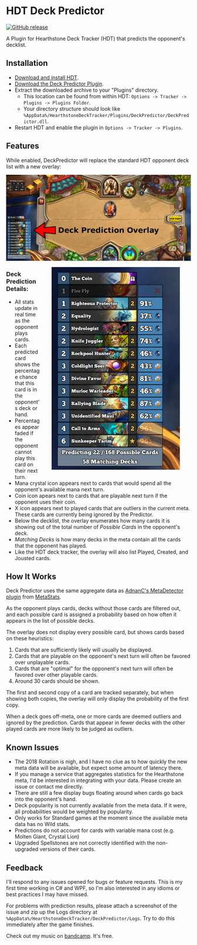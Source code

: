 # HDT Deck Predictor

[![GitHub release](https://img.shields.io/badge/prerelease-0.3.0-green.svg)](https://github.com/fatheroctopus/hdt-deck-predictor/releases/latest)

A Plugin for Hearthstone Deck Tracker (HDT) that predicts the opponent's decklist.

## Installation
- [Download and install HDT](https://hsdecktracker.net/).
- [Download the Deck Predictor Plugin](https://github.com/fatheroctopus/hdt-deck-predictor/releases/latest).
- Extract the downloaded archive to your "Plugins" directory.
  - This location can be found from within HDT: `Options -> Tracker -> Plugins -> Plugins Folder`.
  - Your directory structure should look like `%AppData%/HearthstoneDeckTracker/Plugins/DeckPredictor/DeckPredictor.dll`.
- Restart HDT and enable the plugin in `Options -> Tracker -> Plugins`.

## Features
While enabled, DeckPredictor will replace the standard HDT opponent deck list with a new overlay:

![Overlay](Images/overlay.png)

<div>
<img align="right" src="Images/closeup.png" hspace="30">
</div>

### Deck Prediction Details:
- All stats update in real time as the opponent plays cards.
- Each predicted card shows the percentage chance that this card is in the opponent's deck or hand.
- Percentages appear faded if the opponent cannot play this card on their next turn.
- Mana crystal icon appears next to cards that would spend all the opponent's available mana next turn.
- Coin icon apears next to cards that are playable next turn if the opponent uses their coin.
- X icon appears next to played cards that are outliers in the current meta. These cards are currently being ignored by the Predictor.
- Below the decklist, the overlay enumerates how many cards it is showing out of the total number of *Possible Cards* in the opponent's deck.
- *Matching Decks* is how many decks in the meta contain all the cards that the opponent has played.
- Like the HDT deck tracker, the overlay will also list Played, Created, and Jousted cards.

## How It Works

Deck Predictor uses the same aggregate data as [AdnanC's MetaDetector plugin](https://github.com/AdnanC/HDT.Plugins.MetaDetector) from [MetaStats](http://metastats.net/).

As the opponent plays cards, decks without those cards are filtered out, and each possible card is assigned a probability based on how often it appears in the list of possible decks.

The overlay does not display every possible card, but shows cards based on these heuristics:
 1. Cards that are sufficiently likely will usually be displayed.
 2. Cards that are playable on the opponent's next turn will often be favored over unplayable cards.
 3. Cards that are "optimal" for the opponent's next turn will often be favored over other playable cards.
 4. Around 30 cards should be shown.

The first and second copy of a card are tracked separately, but when showing both copies, the overlay will only display the probability of the first copy.

When a deck goes off-meta, one or more cards are deemed outliers and ignored by the prediction. Cards that appear in fewer decks with the other played cards are more likely to be judged as outliers.

## Known Issues
 - The 2018 Rotation is nigh, and I have no clue as to how quickly the new meta data will be available, but expect some amount of latency there.
 - If you manage a service that aggregates statistics for the Hearthstone meta, I'd be interested in integrating with your data. Please create an issue or contact me directly.
 - There are still a few display bugs floating around when cards go back into the opponent's hand.
 - Deck popularity is not currently available from the meta data. If it were, all probabilities would be weighted by popularity.
 - Only works for Standard games at the moment since the available meta data has no Wild stats.
 - Predictions do not account for cards with variable mana cost (e.g. Molten Giant, Crystal Lion)
 - Upgraded Spellstones are not correctly identified with the non-upgraded versions of their cards.

## Feedback
I'll respond to any issues opened for bugs or feature requests.
This is my first time working in C# and WPF, so I'm also interested in any idioms or best practices I may have missed.

For problems with prediction results, please attach a screenshot of the issue and zip up the Logs directory at `%AppData%/HearthstoneDeckTracker/DeckPredictor/Logs`.
Try to do this immediately after the game finishes.

Check out my music on [bandcamp](https://fatheroctopus.bandcamp.com).  It's free.
